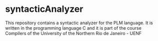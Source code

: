 # syntacticAnalyzer
This repository contains a syntactic analyzer for the PLM language. It is written in the programming language C and it is part of the course Compilers of the University of the Northern Rio de Janeiro - UENF
